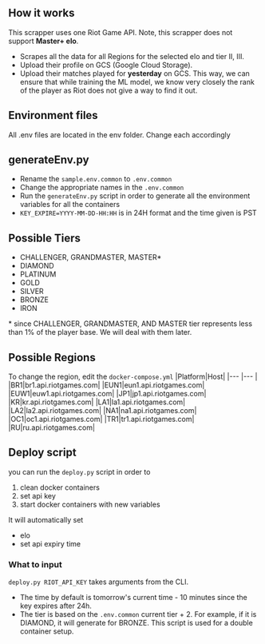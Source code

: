 ## How it works
This scrapper uses one Riot Game API. Note, this scrapper does not support **Master+ elo**. 

* Scrapes all the data for all Regions for the selected elo and tier II, III. 
* Upload their profile on GCS (Google Cloud Storage).
* Upload their matches played for **yesterday** on GCS. This way, we can ensure that while training the ML model, 
we know very closely the rank of the player as Riot does not give a way to find it out. 

## Environment files
All .env files are located in the env folder. Change each accordingly

## generateEnv.py
* Rename the `sample.env.common` to `.env.common`
* Change the appropriate names in the `.env.common`
* Run the `generateEnv.py` script in order to generate all the environment variables for all the containers
* `KEY_EXPIRE=YYYY-MM-DD-HH:HH` is in 24H format and the time given is PST

## Possible Tiers
* CHALLENGER, GRANDMASTER, MASTER*
* DIAMOND
* PLATINUM 
* GOLD
* SILVER
* BRONZE
* IRON

\* since CHALLENGER, GRANDMASTER, AND MASTER tier represents less than 1% of the player base.
We will deal with them later. 

## Possible Regions
To change the region, edit the `docker-compose.yml`
|Platform|Host|
|--- |--- |
|BR1|br1.api.riotgames.com|
|EUN1|eun1.api.riotgames.com|
|EUW1|euw1.api.riotgames.com|
|JP1|jp1.api.riotgames.com|
|KR|kr.api.riotgames.com|
|LA1|la1.api.riotgames.com|
|LA2|la2.api.riotgames.com|
|NA1|na1.api.riotgames.com|
|OC1|oc1.api.riotgames.com|
|TR1|tr1.api.riotgames.com|
|RU|ru.api.riotgames.com|

## Deploy script
you can run the `deploy.py` script in order to 
1. clean docker containers
1. set api key
1. start docker containers with new variables

It will automatically set
* elo
* set api expiry time

### What to input
`deploy.py RIOT_API_KEY` takes arguments from the CLI.
* The time by default is tomorrow's current time - 10 minutes since the key expires after 24h.
* The tier is based on the `.env.common` current tier + 2. For example, if it is DIAMOND, it will generate for BRONZE.
This script is used for a double container setup. 
